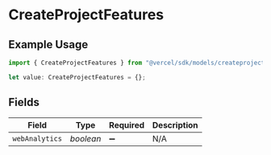# CreateProjectFeatures

## Example Usage

```typescript
import { CreateProjectFeatures } from "@vercel/sdk/models/createprojectop.js";

let value: CreateProjectFeatures = {};
```

## Fields

| Field              | Type               | Required           | Description        |
| ------------------ | ------------------ | ------------------ | ------------------ |
| `webAnalytics`     | *boolean*          | :heavy_minus_sign: | N/A                |